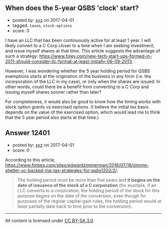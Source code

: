 ## When does the 5-year QSBS 'clock' start?

- posted by: [xyz](https://stackexchange.com/users/1705326/xyz) on 2017-04-01
- tagged: `taxes`, `stock-options`
- score: 0

I have an LLC that has been continuously active for at least 1 year.  I will likely convert to a C Corp closer to a time when I am seeking investment, and issue myself shares at that time.  This article suggests the advantage of such a strategy: https://www.foley.com/new-tech-start-ups-formed-in-2011-should-consider-llc-format-at-least-initially-06-09-2011/.

However, I was wondering whether the 5 year holding period for QSBS exemptions starts at the origination of the business in any form (i.e. the incorporation of the LLC in my case), or only when the shares are issued.  In other words, could there be a benefit from converting to a C Corp and issuing myself shares sooner rather than later?

For completeness, it would also be good to know how the timing works with stock option grants vs exercised options.  (I believe the initial tax basis depends on the value of the exercised option, which would lead me to think that the 5 year period also starts at that time.)


## Answer 12401

- posted by: [xyz](https://stackexchange.com/users/1705326/xyz) on 2017-04-01
- score: 0

According to this article, https://www.forbes.com/sites/edwardzimmerman/2016/07/18/gimme-shelter-vc-backed-ma-tax-strategies-for-qsbs1202/2/:

> The holding period must be more than five years and **it begins on the
> date of issuance of the stock of a C corporation** (for example, if an
> LLC converts to a corporation, the holding period of the stock for
> this purpose begins on the date of the conversion, even though for
> purposes of the regular capital-gain rules, the holding period would
> at least partially date back to time prior to the conversion).



---

All content is licensed under [CC BY-SA 3.0](https://creativecommons.org/licenses/by-sa/3.0/).
